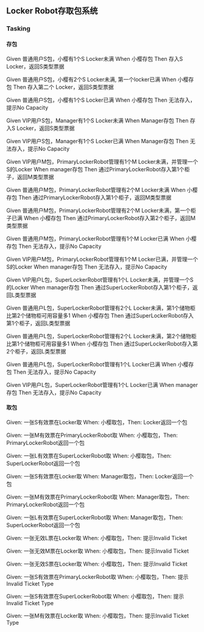## Locker Robot存取包系统
### Tasking
#### 存包
Given 普通用户S包，小樱有1个S Locker未满
When 小樱存包
Then 存入S Locker，返回S类型票据

Given 普通用户S包，小樱有2个S Locker未满, 第一个locker已满
When 小樱存包
Then 存入第二个 Locker，返回S类型票据

Given 普通用户S包，小樱有1个S Locker已满
When 小樱存包
Then 无法存入，提示No Capacity

Given VIP用户S包，Manager有1个S Locker未满
When Manager存包
Then 存入S Locker，返回S类型票据

Given VIP用户S包，Manager有1个S Locker已满
When Manager存包
Then 无法存入，提示No Capacity

Given VIP用户M包，PrimaryLockerRobot管理有1个M Locker未满，并管理一个S的Locker
When manager存包
Then 通过PrimaryLockerRobot存入第1个柜子，返回M类型票据

Given 普通用户M包，PrimaryLockerRobot管理有2个M Locker未满
When 小樱存包
Then 通过PrimaryLockerRobot存入第1个柜子，返回M类型票据

Given 普通用户M包，PrimaryLockerRobot管理有2个M Locker未满，第一个柜子已满
When 小樱存包
Then 通过PrimaryLockerRobot存入第2个柜子，返回M类型票据

Given 普通用户M包，PrimaryLockerRobot管理有1个M Locker已满
When 小樱存包
Then 无法存入，提示No Capacity

Given VIP用户M包，PrimaryLockerRobot管理有1个M Locker已满，并管理一个S的Locker
When manager存包
Then 无法存入，提示No Capacity

Given VIP用户L包，SuperLockerRobot管理有1个L Locker未满，并管理一个S的Locker
When manager存包
Then 通过SuperLockerRobot存入第1个柜子，返回L类型票据

Given 普通用户L包，SuperLockerRobot管理有2个L Locker未满，第1个储物柜比第2个储物柜可用容量多1
When 小樱存包
Then 通过SuperLockerRobot存入第1个柜子，返回L类型票据

Given 普通用户L包，SuperLockerRobot管理有2个L Locker未满，第2个储物柜比第1个储物柜可用容量多1
When 小樱存包
Then 通过SuperLockerRobot存入第2个柜子，返回L类型票据

Given 普通用户L包，SuperLockerRobot管理有1个L Locker已满
When 小樱存包
Then 无法存入，提示No Capacity

Given VIP用户L包，SuperLockerRobot管理有1个L Locker已满
When manager存包
Then 无法存入，提示No Capacity

#### 取包
Given: 一张S有效票在Locker取 When: 小樱取包，Then: Locker返回一个包

Given: 一张M有效票在PrimaryLockerRobot取 When: 小樱取包，Then: PrimaryLockerRobot返回一个包

Given: 一张L有效票在SuperLockerRobot取 When: 小樱取包，Then: SuperLockerRobot返回一个包


Given: 一张S有效票在Locker取 When: Manager取包，Then: Locker返回一个包

Given: 一张M有效票在PrimaryLockerRobot取 When: Manager取包，Then: PrimaryLockerRobot返回一个包

Given: 一张L有效票在SuperLockerRobot取 When: Manager取包，Then: SuperLockerRobot返回一个包


Given: 一张无效L票在Locker取 When: 小樱取包，Then: 提示Invalid Ticket

Given: 一张无效M票在Locker取 When: 小樱取包，Then: 提示Invalid Ticket

Given: 一张无效S票在Locker取 When: 小樱取包，Then: 提示Invalid Ticket

Given: 一张S有效票在PrimaryLockerRobot取 When: 小樱取包，Then: 提示Invalid Ticket Type

Given: 一张S有效票在SuperLockerRobot取 When: 小樱取包，Then: 提示Invalid Ticket Type

Given: 一张M有效票在Locker取 When: 小樱取包，Then: 提示Invalid Ticket Type